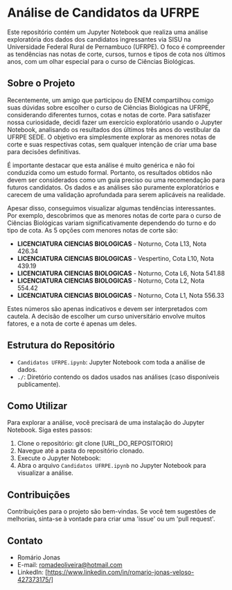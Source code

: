 # Análise de Candidatos da UFRPE

Este repositório contém um Jupyter Notebook que realiza uma análise exploratória dos dados dos candidatos ingressantes via SISU na Universidade Federal Rural de Pernambuco (UFRPE). O foco é compreender as tendências nas notas de corte, cursos, turnos e tipos de cota nos últimos anos, com um olhar especial para o curso de Ciências Biológicas.

## Sobre o Projeto

Recentemente, um amigo que participou do ENEM compartilhou comigo suas dúvidas sobre escolher o curso de Ciências Biológicas na UFRPE, considerando diferentes turnos, cotas e notas de corte. Para satisfazer nossa curiosidade, decidi fazer um exercício exploratório usando o Jupyter Notebook, analisando os resultados dos últimos três anos do vestibular da UFRPE SEDE. O objetivo era simplesmente explorar as menores notas de corte e suas respectivas cotas, sem qualquer intenção de criar uma base para decisões definitivas.

É importante destacar que esta análise é muito genérica e não foi conduzida como um estudo formal. Portanto, os resultados obtidos não devem ser considerados como um guia preciso ou uma recomendação para futuros candidatos. Os dados e as análises são puramente exploratórios e carecem de uma validação aprofundada para serem aplicáveis na realidade.

Apesar disso, conseguimos visualizar algumas tendências interessantes. Por exemplo, descobrimos que as menores notas de corte para o curso de Ciências Biológicas variam significativamente dependendo do turno e do tipo de cota. As 5 opções com menores notas de corte são:

- **LICENCIATURA CIENCIAS BIOLOGICAS** - Noturno, Cota L13, Nota 426.34
- **LICENCIATURA CIENCIAS BIOLOGICAS** - Vespertino, Cota L10, Nota 439.19
- **LICENCIATURA CIENCIAS BIOLOGICAS** - Noturno, Cota L6, Nota 541.88
- **LICENCIATURA CIENCIAS BIOLOGICAS** - Noturno, Cota L2, Nota 554.42
- **LICENCIATURA CIENCIAS BIOLOGICAS** - Noturno, Cota L1, Nota 556.33

Estes números são apenas indicativos e devem ser interpretados com cautela. A decisão de escolher um curso universitário envolve muitos fatores, e a nota de corte é apenas um deles.

## Estrutura do Repositório

- `Candidatos UFRPE.ipynb`: Jupyter Notebook com toda a análise de dados.
- `./`: Diretório contendo os dados usados nas análises (caso disponíveis publicamente).

## Como Utilizar

Para explorar a análise, você precisará de uma instalação do Jupyter Notebook. Siga estes passos:

1. Clone o repositório:
git clone [URL_DO_REPOSITORIO]
2. Navegue até a pasta do repositório clonado.
3. Execute o Jupyter Notebook:
4. Abra o arquivo `Candidatos UFRPE.ipynb` no Jupyter Notebook para visualizar a análise.

## Contribuições

Contribuições para o projeto são bem-vindas. Se você tem sugestões de melhorias, sinta-se à vontade para criar uma 'issue' ou um 'pull request'.

## Contato

- Romário Jonas
- E-mail: romadeoliveira@hotmail.com
- LinkedIn: [https://www.linkedin.com/in/romario-jonas-veloso-427373175/]


